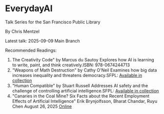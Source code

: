 # EverydayAI
Talk Series for the San Francisco Public Library

By Chris Mentzel

Latest talk: 2025-09-09 Main Branch

Recommended Readings:
1. The Creativity Code" by Marcus du Sautoy Explores how AI is learning to write, paint, and think creatively.ISBN: 978-0674244713
2.  "Weapons of Math Destruction" by Cathy O'Neil Examines how big data increases inequality and threatens democracy.SFPL: [Available in collection](https://sfpl.bibliocommons.com/v2/record/S93C3276389)
3. "Human Compatible" by Stuart Russell Addresses AI safety and the challenge of controlling artificial intelligence.SFPL: [Available in collection](https://sfpl.bibliocommons.com/v2/record/S93C3867839)
4. "Canaries in the Coal Mine? Six Facts about the Recent Employment Effects of Artificial Intelligence" Erik Brynjolfsson, Bharat Chandar, Ruyu Chen August 26, 2025 [Online](https://digitaleconomy.stanford.edu/wp-content/uploads/2025/08/Canaries_BrynjolfssonChandarChen.pdf) 
